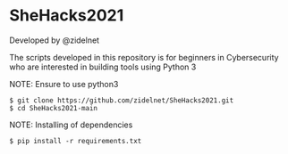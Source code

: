 # SheHacks2021
Developed by @zidelnet 

The scripts developed in this repository is for beginners in Cybersecurity who are interested in building tools using Python 3 

NOTE: Ensure to use python3 
``` 
$ git clone https://github.com/zidelnet/SheHacks2021.git
$ cd SheHacks2021-main
```


NOTE: Installing of dependencies 
``` 
$ pip install -r requirements.txt 
```
